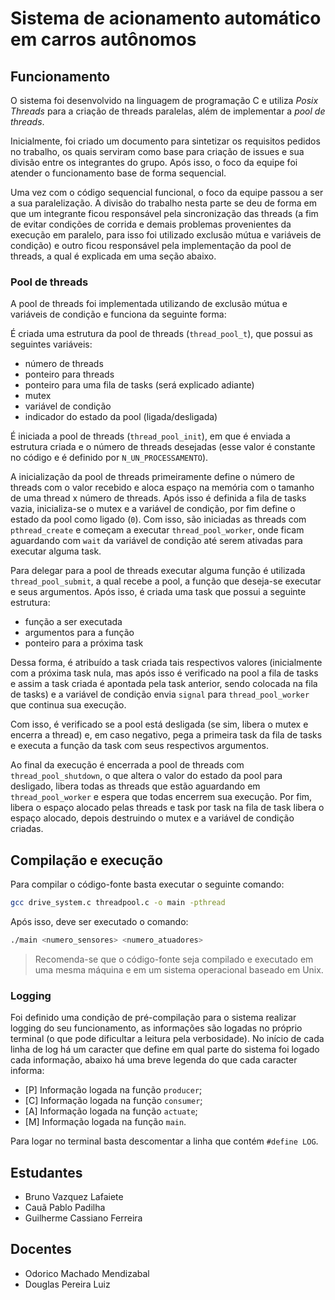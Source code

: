 # Sistema de acionamento automático em carros autônomos

## Funcionamento

O sistema foi desenvolvido na linguagem de programação C e utiliza _Posix Threads_ para a criação de threads paralelas, além de implementar a _pool de threads_.

Inicialmente, foi criado um documento para sintetizar os requisitos pedidos no trabalho, os quais serviram como base para criação de issues e sua divisão entre os integrantes do grupo. Após isso, o foco da equipe foi atender o funcionamento base de forma sequencial.

Uma vez com o código sequencial funcional, o foco da equipe passou a ser a sua paralelização. A divisão do trabalho nesta parte se deu de forma em que um integrante ficou responsável pela sincronização das threads (a fim de evitar condições de corrida e demais problemas provenientes da execução em paralelo, para isso foi utilizado exclusão mútua e variáveis de condição) e outro ficou responsável pela implementação da pool de threads, a qual é explicada em uma seção abaixo.

### Pool de threads

A pool de threads foi implementada utilizando de exclusão mútua e variáveis de condição e funciona da seguinte forma:

É criada uma estrutura da pool de threads (`thread_pool_t`), que possui as seguintes variáveis:
  - número de threads
  - ponteiro para threads
  - ponteiro para uma fila de tasks (será explicado adiante)
  - mutex
  - variável de condição
  - indicador do estado da pool (ligada/desligada)

É iniciada a pool de threads (`thread_pool_init`), em que é enviada a estrutura criada e o número de threads desejadas (esse valor é constante no código e é definido por `N_UN_PROCESSAMENTO`).
    
A inicialização da pool de threads primeiramente define o número de threads com o valor recebido e aloca espaço na memória com o tamanho de uma thread x número de threads. Após isso é definida a fila de tasks vazia, inicializa-se o mutex e a variável de condição, por fim define o estado da pool como ligado (`0`). Com isso, são iniciadas as threads com `pthread_create` e começam a executar `thread_pool_worker`, onde ficam aguardando com `wait` da variável de condição até serem ativadas para executar alguma task.

Para delegar para a pool de threads executar alguma função é utilizada `thread_pool_submit`, a qual recebe a pool, a função que deseja-se executar e seus argumentos. Após isso, é criada uma task que possui a seguinte estrutura:
  - função a ser executada
  - argumentos para a função
  - ponteiro para a próxima task

Dessa forma, é atribuído a task criada tais respectivos valores (inicialmente com a próxima task nula, mas após isso é verificado na pool a fila de tasks e assim a task criada é apontada pela task anterior, sendo colocada na fila de tasks) e a variável de condição envia `signal` para `thread_pool_worker` que continua sua execução.

Com isso, é verificado se a pool está desligada (se sim, libera o mutex e encerra a thread) e, em caso negativo, pega a primeira task da fila de tasks e executa a função da task com seus respectivos argumentos.

Ao final da execução é encerrada a pool de threads com `thread_pool_shutdown`, o que altera o valor do estado da pool para desligado, libera todas as threads que estão aguardando em `thread_pool_worker` e espera que todas encerrem sua execução. Por fim, libera o espaço alocado pelas threads e task por task na fila de task libera o espaço alocado, depois destruindo o mutex e a variável de condição criadas.

## Compilação e execução

Para compilar o código-fonte basta executar o seguinte comando:

```bash
gcc drive_system.c threadpool.c -o main -pthread
```

Após isso, deve ser executado o comando:

```bash
./main <numero_sensores> <numero_atuadores>
```

> Recomenda-se que o código-fonte seja compilado e executado em uma mesma máquina e em um sistema operacional baseado em Unix.

### Logging

Foi definido uma condição de pré-compilação para o sistema realizar logging do seu funcionamento, as informações são logadas no próprio terminal (o que pode dificultar a leitura pela verbosidade). No início de cada linha de log há um caracter que define em qual parte do sistema foi logado cada informação, abaixo há uma breve legenda do que cada caracter informa:

- [P] Informação logada na função `producer`;
- [C] Informação logada na função `consumer`;
- [A] Informação logada na função `actuate`;
- [M] Informação logada na função `main`.

Para logar no terminal basta descomentar a linha que contém `#define LOG`.

## Estudantes

- Bruno Vazquez Lafaiete
- Cauã Pablo Padilha
- Guilherme Cassiano Ferreira

## Docentes

- Odorico Machado Mendizabal
- Douglas Pereira Luiz